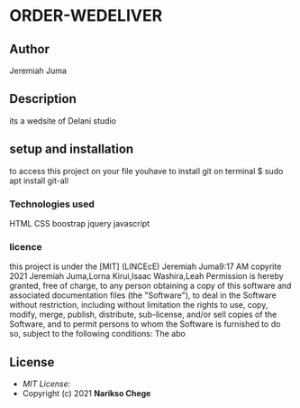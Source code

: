 
# ORDER-WEDELIVER
## Author
Jeremiah Juma
## Description
its a wedsite of Delani studio
## setup and installation
to access this project on your file youhave to
install git 
 on terminal $ sudo apt install git-all

### Technologies used
HTML
CSS
boostrap
jquery
javascript

### licence
this project is under the [MIT] (LINCEcE)
Jeremiah Juma9:17 AM
copyrite 2021 Jeremiah Juma,Lorna Kirui,Isaac Washira,Leah
Permission is hereby granted, free of charge, to any person obtaining a copy
of this software and associated documentation files (the "Software"), to deal
in the Software without restriction, including without limitation the rights
to use, copy, modify, merge, publish, distribute, sub-license, and/or sell
copies of the Software, and to permit persons to whom the Software is
furnished to do so, subject to the following conditions:
The abo
## License
* *MIT License:*
* Copyright (c) 2021 **Narikso Chege**

